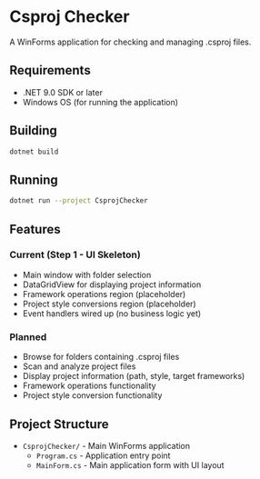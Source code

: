 # Csproj Checker

A WinForms application for checking and managing .csproj files.

## Requirements

- .NET 9.0 SDK or later
- Windows OS (for running the application)

## Building

```bash
dotnet build
```

## Running

```bash
dotnet run --project CsprojChecker
```

## Features

### Current (Step 1 - UI Skeleton)
- Main window with folder selection
- DataGridView for displaying project information
- Framework operations region (placeholder)
- Project style conversions region (placeholder)
- Event handlers wired up (no business logic yet)

### Planned
- Browse for folders containing .csproj files
- Scan and analyze project files
- Display project information (path, style, target frameworks)
- Framework operations functionality
- Project style conversion functionality

## Project Structure

- `CsprojChecker/` - Main WinForms application
  - `Program.cs` - Application entry point
  - `MainForm.cs` - Main application form with UI layout
